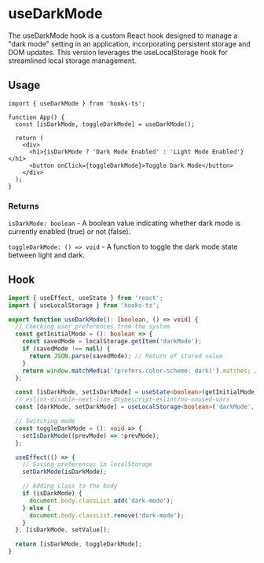 # useDarkMode

The useDarkMode hook is a custom React hook designed to manage a "dark mode" setting in an application, incorporating persistent storage and DOM updates. This version leverages the useLocalStorage hook for streamlined local storage management.

## Usage

```tsx
import { useDarkMode } from 'hooks-ts';

function App() {
  const [isDarkMode, toggleDarkMode] = useDarkMode();

  return (
    <div>
      <h1>{isDarkMode ? 'Dark Mode Enabled' : 'Light Mode Enabled'}</h1>
      <button onClick={toggleDarkMode}>Toggle Dark Mode</button>
    </div>
  );
}
```

### Returns

`isDarkMode: boolean` - A boolean value indicating whether dark mode is currently enabled (true) or not (false).

`toggleDarkMode: () => void` - A function to toggle the dark mode state between light and dark.

## Hook

```ts
import { useEffect, useState } from 'react';
import { useLocalStorage } from 'hooks-ts';

export function useDarkMode(): [boolean, () => void] {
  // Checking user preferences from the system
  const getInitialMode = (): boolean => {
    const savedMode = localStorage.getItem('darkMode');
    if (savedMode !== null) {
      return JSON.parse(savedMode); // Return of stored value
    }
    return window.matchMedia('(prefers-color-scheme: dark)').matches; // Default mode
  };

  const [isDarkMode, setIsDarkMode] = useState<boolean>(getInitialMode);
  // eslint-disable-next-line @typescript-eslint/no-unused-vars
  const [darkMode, setDarkMode] = useLocalStorage<boolean>('darkMode', false);

  // Switching mode
  const toggleDarkMode = (): void => {
    setIsDarkMode((prevMode) => !prevMode);
  };

  useEffect(() => {
    // Saving preferences in localStorage
    setDarkMode(isDarkMode);

    // Adding class to the body
    if (isDarkMode) {
      document.body.classList.add('dark-mode');
    } else {
      document.body.classList.remove('dark-mode');
    }
  }, [isDarkMode, setValue]);

  return [isDarkMode, toggleDarkMode];
}
```
